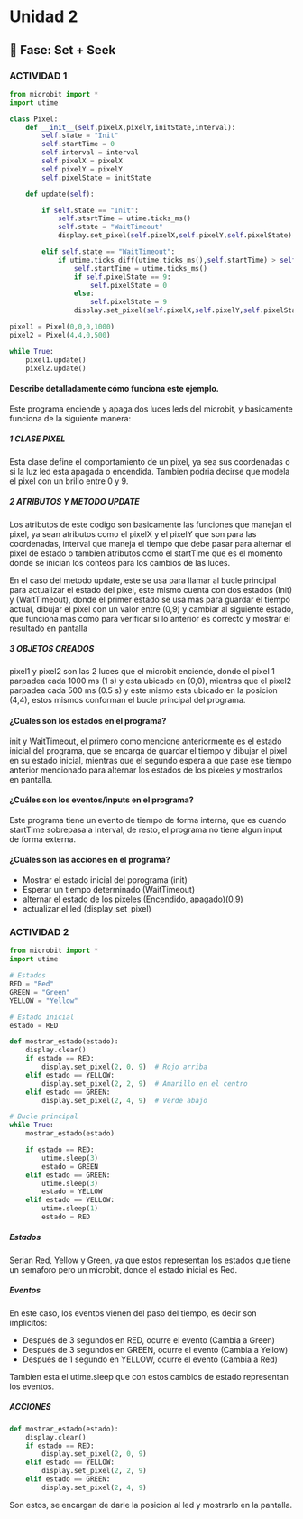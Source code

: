 # Unidad 2

## 🔎 Fase: Set + Seek

### ACTIVIDAD 1

````.py
from microbit import *
import utime

class Pixel:
    def __init__(self,pixelX,pixelY,initState,interval):
        self.state = "Init"
        self.startTime = 0
        self.interval = interval
        self.pixelX = pixelX
        self.pixelY = pixelY
        self.pixelState = initState

    def update(self):

        if self.state == "Init":
            self.startTime = utime.ticks_ms()
            self.state = "WaitTimeout"
            display.set_pixel(self.pixelX,self.pixelY,self.pixelState)

        elif self.state == "WaitTimeout":
            if utime.ticks_diff(utime.ticks_ms(),self.startTime) > self.interval:
                self.startTime = utime.ticks_ms()
                if self.pixelState == 9:
                    self.pixelState = 0
                else:
                    self.pixelState = 9
                display.set_pixel(self.pixelX,self.pixelY,self.pixelState)

pixel1 = Pixel(0,0,0,1000)
pixel2 = Pixel(4,4,0,500)

while True:
    pixel1.update()
    pixel2.update()
````
#### Describe detalladamente cómo funciona este ejemplo.
Este programa enciende y apaga dos luces leds del microbit, y basicamente funciona de la siguiente manera:

##### 1 CLASE PIXEL
Esta clase define el comportamiento de un pixel, ya sea sus coordenadas o si la luz led esta apagada o encendida. Tambien podria decirse que modela el pixel con un brillo entre 0 y 9.

##### 2 ATRIBUTOS Y METODO UPDATE
Los atributos de este codigo son basicamente las funciones que manejan el pixel, ya sean atributos como el pixelX y el pixelY que son para las coordenadas, interval que maneja el tiempo
que debe pasar para alternar el pixel de estado o tambien atributos como el startTime que es el momento donde se inician los conteos para los cambios de las luces.

En el caso del metodo update, este se usa para llamar al bucle principal para actualizar el estado del pixel, este mismo cuenta con dos estados (Init) y (WaitTimeout), donde el primer
estado se usa mas para guardar el tiempo actual, dibujar el pixel con un valor entre (0,9) y cambiar al siguiente estado, que funciona mas como para verificar si lo anterior es correcto
y mostrar el resultado en pantalla

##### 3 OBJETOS CREADOS
pixel1 y pixel2 son las 2 luces que el microbit enciende, donde el pixel 1 parpadea cada 1000 ms (1 s) y esta ubicado en (0,0), mientras que el pixel2 parpadea cada 500 ms (0.5 s) y 
este mismo esta ubicado en la posicion (4,4), estos mismos conforman el bucle principal del programa.

#### ¿Cuáles son los estados en el programa?
init y WaitTimeout, el primero como mencione anteriormente es el estado inicial del programa, que se encarga de guardar el tiempo y dibujar el pixel en su estado inicial, mientras que
el segundo espera a que pase ese tiempo anterior mencionado para alternar los estados de los pixeles y mostrarlos en pantalla.

#### ¿Cuáles son los eventos/inputs en el programa?
Este programa tiene un evento de tiempo de forma interna, que es cuando startTime sobrepasa a Interval, de resto, el programa no tiene algun input de forma externa.

#### ¿Cuáles son las acciones en el programa?
- Mostrar el estado inicial del pprograma (init)
- Esperar un tiempo determinado (WaitTimeout)
- alternar el estado de los pixeles (Encendido, apagado)(0,9)
- actualizar el led (display_set_pixel)

### ACTIVIDAD 2
````.py
from microbit import *
import utime

# Estados 
RED = "Red"
GREEN = "Green"
YELLOW = "Yellow"

# Estado inicial
estado = RED

def mostrar_estado(estado):
    display.clear()
    if estado == RED:
        display.set_pixel(2, 0, 9)  # Rojo arriba
    elif estado == YELLOW:
        display.set_pixel(2, 2, 9)  # Amarillo en el centro
    elif estado == GREEN:
        display.set_pixel(2, 4, 9)  # Verde abajo

# Bucle principal 
while True:
    mostrar_estado(estado)

    if estado == RED:
        utime.sleep(3)
        estado = GREEN
    elif estado == GREEN:
        utime.sleep(3)
        estado = YELLOW
    elif estado == YELLOW:
        utime.sleep(1)
        estado = RED
````
##### Estados
Serian Red, Yellow y Green, ya que estos representan los estados que tiene un semaforo pero un microbit, donde el estado inicial es Red.

##### Eventos
En este caso, los eventos vienen del paso del tiempo, es decir son implicitos:
- Después de 3 segundos en RED, ocurre el evento (Cambia a Green)
- Después de 3 segundos en GREEN, ocurre el evento (Cambia a Yellow)
- Después de 1 segundo en YELLOW, ocurre el evento (Cambia a Red)

Tambien esta el utime.sleep que con estos cambios de estado representan los eventos.

##### ACCIONES
````py
def mostrar_estado(estado):
    display.clear()
    if estado == RED:
        display.set_pixel(2, 0, 9)
    elif estado == YELLOW:
        display.set_pixel(2, 2, 9)
    elif estado == GREEN:
        display.set_pixel(2, 4, 9)
````
Son estos, se encargan de darle la posicion al led y mostrarlo en la pantalla.


